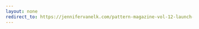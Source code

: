 ```yaml
---
layout: none
redirect_to: https://jennifervanelk.com/pattern-magazine-vol-12-launch-party-highlights/
---
```

